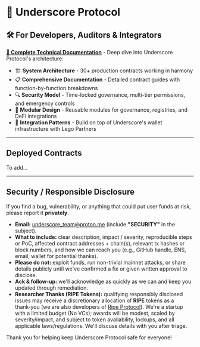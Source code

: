# 🎯 Underscore Protocol

## 🛠️ **For Developers, Auditors & Integrators**

**[📖 Complete Technical Documentation](docs/technical/README.md)** - Deep dive into Underscore Protocol's architecture:

- 🏗️ **System Architecture** - 30+ production contracts working in harmony
- 📋 **Comprehensive Documentation** - Detailed contract guides with function-by-function breakdowns
- 🔍 **Security Model** - Time-locked governance, multi-tier permissions, and emergency controls
- 🧩 **Modular Design** - Reusable modules for governance, registries, and DeFi integrations
- 🔗 **Integration Patterns** - Build on top of Underscore's wallet infrastructure with Lego Partners

---

## Deployed Contracts

To add...

---

## Security / Responsible Disclosure

If you find a bug, vulnerability, or anything that could put user funds at risk, please report it **privately**.

- **Email:** underscore_team@proton.me (include **"SECURITY"** in the subject).
- **What to include:** clear description, impact / severity, reproducible steps or PoC, affected contract addresses + chain(s), relevant tx hashes or block numbers, and how we can reach you (e.g., GitHub handle, ENS, email, wallet for potential thanks).
- **Please do not:** exploit funds, run non-trivial mainnet attacks, or share details publicly until we've confirmed a fix or given written approval to disclose.
- **Ack & follow‑up:** we'll acknowledge as quickly as we can and keep you updated through remediation.
- **Researcher Thanks (RIPE Tokens):** qualifying responsibly disclosed issues may receive a discretionary allocation of **RIPE** tokens as a thank‑you (we are also developers of [Ripe Protocol](https://www.ripe.finance/)). We're a startup with a limited budget (No VCs); awards will be modest, scaled by severity/impact, and subject to token availability, lockups, and all applicable laws/regulations. We'll discuss details with you after triage.

Thank you for helping keep Underscore Protocol safe for everyone!